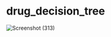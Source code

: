 # drug_decision_tree
![Screenshot (313)](https://github.com/Meta-c/drug_decision_tree/assets/89762132/e1846336-11d1-47c6-98ad-de554c0bfbee)
